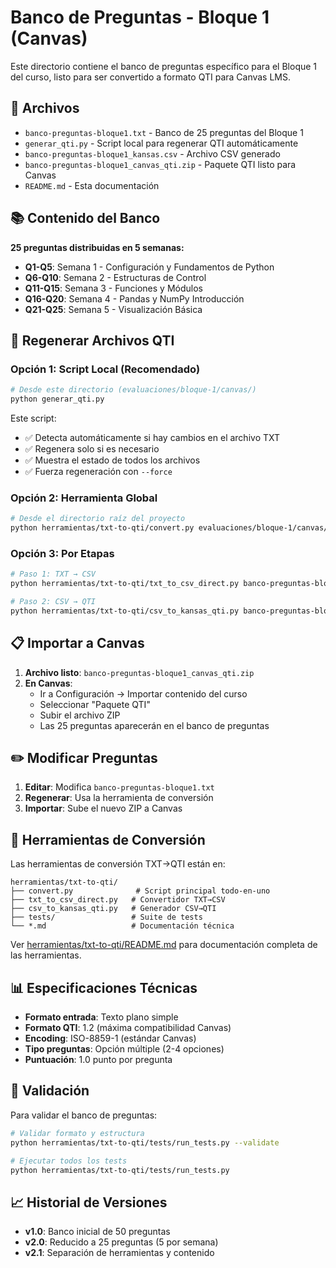 # Banco de Preguntas - Bloque 1 (Canvas)

Este directorio contiene el banco de preguntas específico para el Bloque 1 del curso, listo para ser convertido a formato QTI para Canvas LMS.

## 📄 Archivos

- `banco-preguntas-bloque1.txt` - Banco de 25 preguntas del Bloque 1
- `generar_qti.py` - Script local para regenerar QTI automáticamente
- `banco-preguntas-bloque1_kansas.csv` - Archivo CSV generado 
- `banco-preguntas-bloque1_canvas_qti.zip` - Paquete QTI listo para Canvas
- `README.md` - Esta documentación

## 📚 Contenido del Banco

**25 preguntas distribuidas en 5 semanas:**

- **Q1-Q5**: Semana 1 - Configuración y Fundamentos de Python
- **Q6-Q10**: Semana 2 - Estructuras de Control  
- **Q11-Q15**: Semana 3 - Funciones y Módulos
- **Q16-Q20**: Semana 4 - Pandas y NumPy Introducción
- **Q21-Q25**: Semana 5 - Visualización Básica

## 🔄 Regenerar Archivos QTI

### Opción 1: Script Local (Recomendado)
```bash
# Desde este directorio (evaluaciones/bloque-1/canvas/)
python generar_qti.py
```

Este script:
- ✅ Detecta automáticamente si hay cambios en el archivo TXT
- ✅ Regenera solo si es necesario
- ✅ Muestra el estado de todos los archivos
- ✅ Fuerza regeneración con `--force`

### Opción 2: Herramienta Global
```bash
# Desde el directorio raíz del proyecto
python herramientas/txt-to-qti/convert.py evaluaciones/bloque-1/canvas/banco-preguntas-bloque1.txt
```

### Opción 3: Por Etapas
```bash
# Paso 1: TXT → CSV
python herramientas/txt-to-qti/txt_to_csv_direct.py banco-preguntas-bloque1.txt

# Paso 2: CSV → QTI  
python herramientas/txt-to-qti/csv_to_kansas_qti.py banco-preguntas-bloque1_kansas.csv
```

## 📋 Importar a Canvas

1. **Archivo listo**: `banco-preguntas-bloque1_canvas_qti.zip`
2. **En Canvas**:
   - Ir a Configuración → Importar contenido del curso
   - Seleccionar "Paquete QTI"
   - Subir el archivo ZIP
   - Las 25 preguntas aparecerán en el banco de preguntas

## ✏️ Modificar Preguntas

1. **Editar**: Modifica `banco-preguntas-bloque1.txt`
2. **Regenerar**: Usa la herramienta de conversión
3. **Importar**: Sube el nuevo ZIP a Canvas

## 🔗 Herramientas de Conversión

Las herramientas de conversión TXT→QTI están en:
```
herramientas/txt-to-qti/
├── convert.py              # Script principal todo-en-uno
├── txt_to_csv_direct.py   # Convertidor TXT→CSV
├── csv_to_kansas_qti.py   # Generador CSV→QTI
├── tests/                 # Suite de tests
└── *.md                   # Documentación técnica
```

Ver [herramientas/txt-to-qti/README.md](../../herramientas/txt-to-qti/README.md) para documentación completa de las herramientas.

## 📊 Especificaciones Técnicas

- **Formato entrada**: Texto plano simple
- **Formato QTI**: 1.2 (máxima compatibilidad Canvas)
- **Encoding**: ISO-8859-1 (estándar Canvas)
- **Tipo preguntas**: Opción múltiple (2-4 opciones)
- **Puntuación**: 1.0 punto por pregunta

## 🧪 Validación

Para validar el banco de preguntas:

```bash
# Validar formato y estructura
python herramientas/txt-to-qti/tests/run_tests.py --validate

# Ejecutar todos los tests
python herramientas/txt-to-qti/tests/run_tests.py
```

## 📈 Historial de Versiones

- **v1.0**: Banco inicial de 50 preguntas
- **v2.0**: Reducido a 25 preguntas (5 por semana)
- **v2.1**: Separación de herramientas y contenido